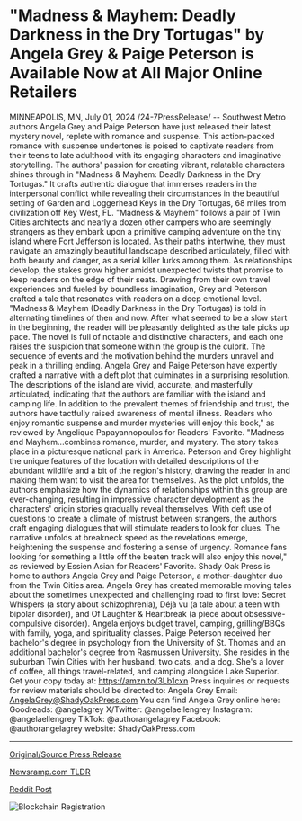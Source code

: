 # "Madness & Mayhem: Deadly Darkness in the Dry Tortugas" by Angela Grey & Paige Peterson is Available Now at All Major Online Retailers

MINNEAPOLIS, MN, July 01, 2024 /24-7PressRelease/ -- Southwest Metro authors Angela Grey and Paige Peterson have just released their latest mystery novel, replete with romance and suspense. This action-packed romance with suspense undertones is poised to captivate readers from their teens to late adulthood with its engaging characters and imaginative storytelling. The authors' passion for creating vibrant, relatable characters shines through in "Madness & Mayhem: Deadly Darkness in the Dry Tortugas." It crafts authentic dialogue that immerses readers in the interpersonal conflict while revealing their circumstances in the beautiful setting of Garden and Loggerhead Keys in the Dry Tortugas, 68 miles from civilization off Key West, FL.  "Madness & Mayhem" follows a pair of Twin Cities architects and nearly a dozen other campers who are seemingly strangers as they embark upon a primitive camping adventure on the tiny island where Fort Jefferson is located. As their paths intertwine, they must navigate an amazingly beautiful landscape described articulately, filled with both beauty and danger, as a serial killer lurks among them. As relationships develop, the stakes grow higher amidst unexpected twists that promise to keep readers on the edge of their seats. Drawing from their own travel experiences and fueled by boundless imagination, Grey and Peterson crafted a tale that resonates with readers on a deep emotional level.  "Madness & Mayhem (Deadly Darkness in the Dry Tortugas) is told in alternating timelines of then and now. After what seemed to be a slow start in the beginning, the reader will be pleasantly delighted as the tale picks up pace. The novel is full of notable and distinctive characters, and each one raises the suspicion that someone within the group is the culprit. The sequence of events and the motivation behind the murders unravel and peak in a thrilling ending. Angela Grey and Paige Peterson have expertly crafted a narrative with a deft plot that culminates in a surprising resolution. The descriptions of the island are vivid, accurate, and masterfully articulated, indicating that the authors are familiar with the island and camping life. In addition to the prevalent themes of friendship and trust, the authors have tactfully raised awareness of mental illness. Readers who enjoy romantic suspense and murder mysteries will enjoy this book," as reviewed by Angelique Papayannopoulos for Readers' Favorite.  "Madness and Mayhem...combines romance, murder, and mystery. The story takes place in a picturesque national park in America. Peterson and Grey highlight the unique features of the location with detailed descriptions of the abundant wildlife and a bit of the region's history, drawing the reader in and making them want to visit the area for themselves. As the plot unfolds, the authors emphasize how the dynamics of relationships within this group are ever-changing, resulting in impressive character development as the characters' origin stories gradually reveal themselves. With deft use of questions to create a climate of mistrust between strangers, the authors craft engaging dialogues that will stimulate readers to look for clues. The narrative unfolds at breakneck speed as the revelations emerge, heightening the suspense and fostering a sense of urgency. Romance fans looking for something a little off the beaten track will also enjoy this novel," as reviewed by Essien Asian for Readers' Favorite.  Shady Oak Press is home to authors Angela Grey and Paige Peterson, a mother-daughter duo from the Twin Cities area. Angela Grey has created memorable moving tales about the sometimes unexpected and challenging road to first love: Secret Whispers (a story about schizophrenia), Déjà vu (a tale about a teen with bipolar disorder), and Of Laughter & Heartbreak (a piece about obsessive-compulsive disorder). Angela enjoys budget travel, camping, grilling/BBQs with family, yoga, and spirituality classes. Paige Peterson received her bachelor's degree in psychology from the University of St. Thomas and an additional bachelor's degree from Rasmussen University. She resides in the suburban Twin Cities with her husband, two cats, and a dog. She's a lover of coffee, all things travel-related, and camping alongside Lake Superior.  Get your copy today at: https://amzn.to/3Lb1cxn  Press inquiries or requests for review materials should be directed to: Angela Grey Email: AngelaGrey@ShadyOakPress.com  You can find Angela Grey online here: Goodreads: @angelagrey  X/Twitter: @angelaellengrey Instagram: @angelaellengrey TikTok: @authorangelagrey Facebook: @authorangelagrey website: ShadyOakPress.com 

---

[Original/Source Press Release](https://www.24-7pressrelease.com/press-release/512162/madness-mayhem-deadly-darkness-in-the-dry-tortugas-by-angela-grey-paige-peterson-is-available-now-at-all-major-online-retailers)
                    

[Newsramp.com TLDR](None) 



[Reddit Post](https://www.reddit.com/r/BookNews/comments/1dtpze3/new_mystery_novel_madness_mayhem_deadly_darkness/) 



![Blockchain Registration](https://cdn.newsramp.app/24-7PressRelease/qrcode/247/2/ulnajBAp.webp)